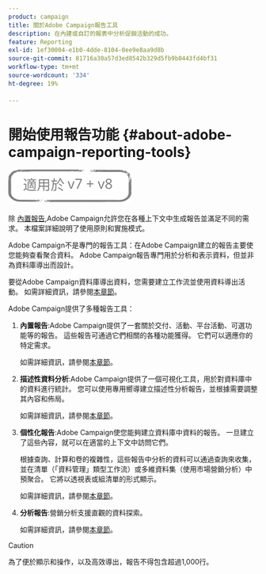 ```yaml
---
product: campaign
title: 關於Adobe Campaign報告工具
description: 在內建或自訂的報表中分析促銷活動的成功。
feature: Reporting
exl-id: 1ef30004-e1b0-4dde-8104-0ee9e8aa9d8b
source-git-commit: 81716a30a57d3ed8542b329d5fb9b0443fd4bf31
workflow-type: tm+mt
source-wordcount: '334'
ht-degree: 19%

---
```


# 開始使用報告功能 {#about-adobe-campaign-reporting-tools}

![](../../assets/common.svg)

除 [內置報告](../../reporting/using/about-campaign-built-in-reports.md),Adobe Campaign允許您在各種上下文中生成報告並滿足不同的需求。 本檔案詳細說明了使用原則和實施模式。

Adobe Campaign不是專門的報告工具：在Adobe Campaign建立的報告主要使您能夠查看聚合資料。 Adobe Campaign報告專門用於分析和表示資料，但並非為資料庫導出而設計。

要從Adobe Campaign資料庫導出資料，您需要建立工作流並使用資料導出活動。 如需詳細資訊，請參閱[本章節](../../workflow/using/about-action-activities.md)。

Adobe Campaign提供了多種報告工具：

1. **內置報告**:Adobe Campaign提供了一套關於交付、活動、平台活動、可選功能等的報告。 這些報告可通過它們相關的各種功能獲得。 它們可以適應你的特定需求。

   如需詳細資訊，請參閱[本章節](../../reporting/using/about-campaign-built-in-reports.md)。

1. **描述性資料分析**:Adobe Campaign提供了一個可視化工具，用於對資料庫中的資料進行統計。 您可以使用專用嚮導建立描述性分析報告，並根據需要調整其內容和佈局。

   如需詳細資訊，請參閱[本章節](../../reporting/using/about-descriptive-analysis.md)。

1. **個性化報告**:Adobe Campaign使您能夠建立資料庫中資料的報告。 一旦建立了這些內容，就可以在適當的上下文中訪問它們。

   根據查詢、計算和卷的複雜性，這些報告中分析的資料可以通過查詢來收集，並在清單（「資料管理」類型工作流）或多維資料集（使用市場營銷分析）中預聚合。 它將以透視表或組清單的形式顯示。

   如需詳細資訊，請參閱[本章節](../../reporting/using/about-reports-creation-in-campaign.md)。

1. **分析報告**:營銷分析支援直觀的資料探索。

   如需詳細資訊，請參閱[本章節](../../reporting/using/about-cubes.md)。

>[!CAUTION]
>
>為了便於顯示和操作，以及高效導出，報告不得包含超過1,000行。
